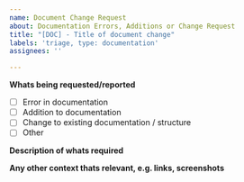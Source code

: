 ```yaml
---
name: Document Change Request
about: Documentation Errors, Additions or Change Request
title: "[DOC] - Title of document change"
labels: 'triage, type: documentation'
assignees: ''

---
```


**Whats being requested/reported** 

- [ ] Error in documentation 
- [ ] Addition to documentation 
- [ ] Change to existing documentation / structure 
- [ ] Other 

**Description of whats required** 

**Any other context thats relevant, e.g. links, screenshots**
